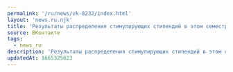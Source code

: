 ```yaml
---
permalink: '/ru/news/vk-8232/index.html'
layout: 'news.ru.njk'
title: 'Результаты распределения стимулирующих стипендий в этом семестре.  Вопросы по результатам распр…'
source: ВКонтакте
tags:
  - news_ru
description: 'Результаты распределения стимулирующих стипендий в этом семестре.  Вопросы по результатам распр…'
updatedAt: 1665325623
---
```

